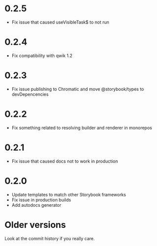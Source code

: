 # 0.2.5

- Fix issue that caused useVisibleTask$ to not run

# 0.2.4

- Fix compatibility with qwik 1.2

# 0.2.3

- Fix issue publishing to Chromatic and move @storybook/types to devDepencencies

# 0.2.2

- Fix something related to resolving builder and renderer in monorepos

# 0.2.1

- Fix issue that caused docs not to work in production

# 0.2.0

- Update templates to match other Storybook frameworks
- Fix issue in production builds
- Add autodocs generator

# Older versions

Look at the commit history if you really care.
